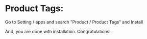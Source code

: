Product Tags:
=========================================================

Go to Setting / apps and search "Product / Product Tags" and Install

And, you are done with installation. Congratulations!
